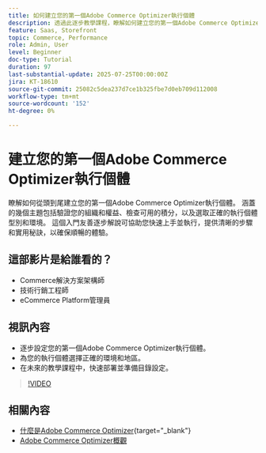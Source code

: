 ```yaml
---
title: 如何建立您的第一個Adobe Commerce Optimizer執行個體
description: 透過此逐步教學課程，瞭解如何建立您的第一個Adobe Commerce Optimizer執行個體。
feature: Saas, Storefront
topic: Commerce, Performance
role: Admin, User
level: Beginner
doc-type: Tutorial
duration: 97
last-substantial-update: 2025-07-25T00:00:00Z
jira: KT-18610
source-git-commit: 25082c5dea237d7ce1b325fbe7d0eb709d112008
workflow-type: tm+mt
source-wordcount: '152'
ht-degree: 0%

---
```



# 建立您的第一個Adobe Commerce Optimizer執行個體

瞭解如何從頭到尾建立您的第一個Adobe Commerce Optimizer執行個體。 涵蓋的幾個主題包括驗證您的組織和權益、檢查可用的積分，以及選取正確的執行個體型別和環境。 這個入門友善逐步解說可協助您快速上手並執行，提供清晰的步驟和實用秘訣，以確保順暢的體驗。

## 這部影片是給誰看的？

* Commerce解決方案架構師
* 技術行銷工程師
* eCommerce Platform管理員

## 視訊內容

* 逐步設定您的第一個Adobe Commerce Optimizer執行個體。
* 為您的執行個體選擇正確的環境和地區。
* 在未來的教學課程中，快速部署並準備目錄設定。

>[!VIDEO](https://video.tv.adobe.com/v/3469877?learn=on&enablevpops)

## 相關內容

* [什麼是Adobe Commerce Optimizer](https://experienceleague.adobe.com/zh-hant/docs/commerce/optimizer/overview){target="_blank"}
* [Adobe Commerce Optimizer概觀](https://experienceleague.adobe.com/zh-hant/docs/commerce-learn/tutorials/adobe-commerce-optimizer/overview)
